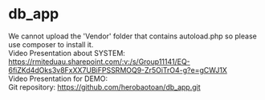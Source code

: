 # db_app
We cannot upload the 'Vendor' folder that contains autoload.php so please use composer to install it.
<br/>
Video Presentation about SYSTEM: https://rmiteduau.sharepoint.com/:v:/s/Group11141/EQ-6fiZKd4dOks3v8FxXX7UBiFPSSRMOQ9-Zr5OiTrO4-g?e=gCWJ1X
<br/>
Video Presentation for DEMO:
<br/>
Git repository: https://github.com/herobaotoan/db_app.git
